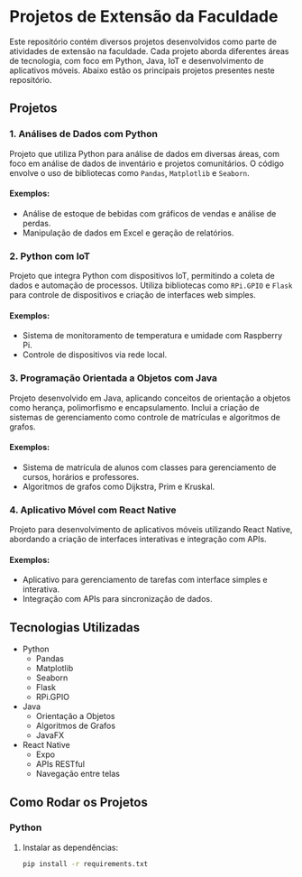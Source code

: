 # Projetos de Extensão da Faculdade

Este repositório contém diversos projetos desenvolvidos como parte de atividades de extensão na faculdade. Cada projeto aborda diferentes áreas de tecnologia, com foco em Python, Java, IoT e desenvolvimento de aplicativos móveis. Abaixo estão os principais projetos presentes neste repositório.

## Projetos

### 1. Análises de Dados com Python
Projeto que utiliza Python para análise de dados em diversas áreas, com foco em análise de dados de inventário e projetos comunitários. O código envolve o uso de bibliotecas como `Pandas`, `Matplotlib` e `Seaborn`.

#### Exemplos:
- Análise de estoque de bebidas com gráficos de vendas e análise de perdas.
- Manipulação de dados em Excel e geração de relatórios.

### 2. Python com IoT
Projeto que integra Python com dispositivos IoT, permitindo a coleta de dados e automação de processos. Utiliza bibliotecas como `RPi.GPIO` e `Flask` para controle de dispositivos e criação de interfaces web simples.

#### Exemplos:
- Sistema de monitoramento de temperatura e umidade com Raspberry Pi.
- Controle de dispositivos via rede local.

### 3. Programação Orientada a Objetos com Java
Projeto desenvolvido em Java, aplicando conceitos de orientação a objetos como herança, polimorfismo e encapsulamento. Inclui a criação de sistemas de gerenciamento como controle de matrículas e algoritmos de grafos.

#### Exemplos:
- Sistema de matrícula de alunos com classes para gerenciamento de cursos, horários e professores.
- Algoritmos de grafos como Dijkstra, Prim e Kruskal.

### 4. Aplicativo Móvel com React Native
Projeto para desenvolvimento de aplicativos móveis utilizando React Native, abordando a criação de interfaces interativas e integração com APIs.

#### Exemplos:
- Aplicativo para gerenciamento de tarefas com interface simples e interativa.
- Integração com APIs para sincronização de dados.

## Tecnologias Utilizadas

- Python
  - Pandas
  - Matplotlib
  - Seaborn
  - Flask
  - RPi.GPIO
- Java
  - Orientação a Objetos
  - Algoritmos de Grafos
  - JavaFX
- React Native
  - Expo
  - APIs RESTful
  - Navegação entre telas

## Como Rodar os Projetos

### Python
1. Instalar as dependências:
   ```bash
   pip install -r requirements.txt
